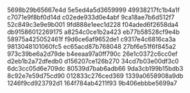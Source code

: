 5698b29b65667e4d
5e5ed4a5d3659999
49938217fc1b4a1f
c7071e9f8bf0d14d
c02ede933d0e4abf
9ca18ae7b6d512f7
52c849c3e9e9b001
9fd888e1eec1d228
f04aded6f2658da4
db91586012269175
a8254c0ce1b2a423
eb77b58528cf9e4b
58975a425052461f
f9d6ce6af9652de1
c9317e4c6816ca3a
9813048101060fc5
ec65acd87b768048
27bf6e51f6f845a2
973c39be6a2d79de
b4eeaa97a0ff790c
26e1c0372c6cc0ef
d2eb1b2a72dfedb0
d156207ce126b270
34cd7b03e00df3c0
6dc3cc05d6e709dc
80539d7bab6adb66
9da3cb199b15bdb3
8c92e7e59d75cd90
012833c276ced369
1339a0658908a9db
1246f9cd923792d1
164f784ab4211f93
9b406ebbbe5699a7
